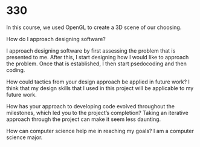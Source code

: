 # 330

In this course, we used OpenGL to create a 3D scene of our choosing. 

How do I approach designing software?

I approach designing software by first assessing the problem that is presented to me. After this, I start designing how I would like to approach the problem. Once that is established, I then start psedocoding and then coding. 

How could tactics from your design approach be applied in future work?
I think that my design skills that I used in this project will be applicable to my future work. 

How has your approach to developing code evolved throughout the milestones, which led you to the project’s completion?
Taking an iterative approach through the project can make it seem less daunting. 

How can computer science help me in reaching my goals?
I am a computer science major. 
